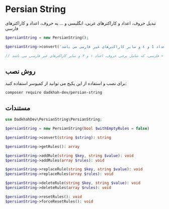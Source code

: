 # Persian String

تبدیل حروف، اعداد و کاراکترهای عربی، انگلیسی و ... به حروف، اعداد و کاراکترهای فارسی

```php
$persianString = new PersianString();

$persianString->convert('یك متن «تقریبا» فارسي, که شامل برخی حروف، اعداد 1 و ٤ و سایر کاراکترهای غیر فارسی مي باشد');

// یک متن «تقریبا» فارسی، که شامل برخی حروف، اعداد ۱ و ۴ و سایر کاراکترهای غیر فارسی می باشد
```

## روش نصب
برای نصب و استفاده از این پکیج می توانید از کمپوسر استفاده کنید:

`composer require dadkhah-dev/persian-string`

## مستندات
```php
use DadkhahDev\PersianString\PersianString;

$persianString = new PersianString(bool $withEmptyRules = false)

$persianString->convert(string $string): string

$persianString->getRules(): array

$persianString->addRule(string $key, string $value): void
$persianString->addRules(array $rules): void

$persianString->replaceRule(string $key, string $value): void
$persianString->replaceRules(array $rules): void

$persianString->deleteRule(string $key, string $value): void
$persianString->deleteRules(array $rules): void

$persianString->resetRules(): void
$persianString->forceResetRules(): void
```
